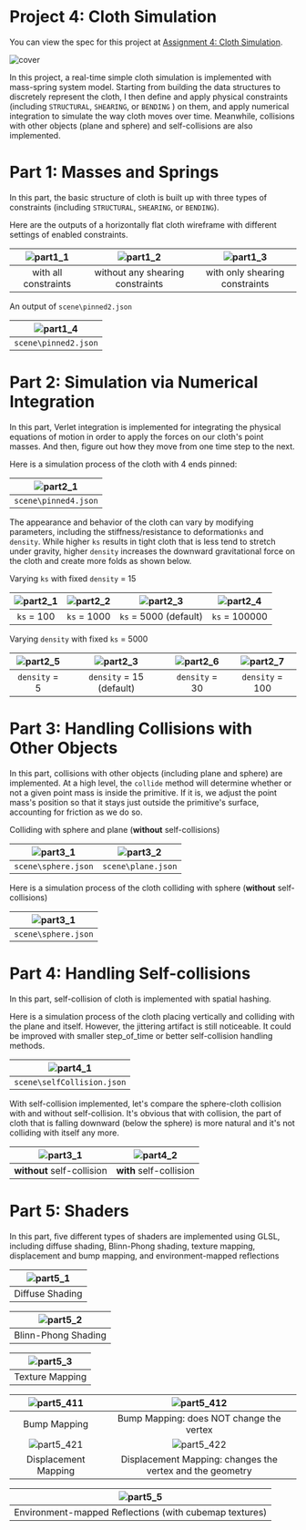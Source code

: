 # Project 4: Cloth Simulation
You can view the spec for this project at [Assignment 4: Cloth Simulation](https://cs184.eecs.berkeley.edu/sp21/docs/proj4).

![cover](/images/cover.gif)

In this project, a real-time simple cloth simulation is implemented with mass-spring system model. Starting from building the data structures to discretely represent the cloth, I then define and apply physical constraints (including `STRUCTURAL`, `SHEARING`, or `BENDING` ) on them, and apply numerical integration to simulate the way cloth moves over time. Meanwhile, collisions with other objects (plane and sphere) and self-collisions are also implemented.



# Part 1: Masses and Springs

In this part, the basic structure of cloth is built up with three types of constraints (including `STRUCTURAL`, `SHEARING`, or `BENDING`).

Here are the outputs of a horizontally flat cloth wireframe with different settings of enabled constraints.

| ![part1_1](/images/part1_1.png) | ![part1_2](/images/part1_2.png)  | ![part1_3](/images/part1_3.png) |
| :-----------------------------: | :------------------------------: | :-----------------------------: |
|      with all constraints       | without any shearing constraints | with only shearing constraints  |

An output of `scene\pinned2.json`

| ![part1_4](/images/part1_4.png) |
| :-----------------------------: |
|      `scene\pinned2.json`       |



# Part 2: Simulation via Numerical Integration

In this part, Verlet integration is implemented for integrating the physical equations of motion in order to apply the forces on our cloth's point masses. And then, figure out how they move from one time step to the next.

Here is a simulation process of the cloth with 4 ends pinned:

| ![part2_1](/images/part2_1.gif) |
| :-----------------------------: |
|      `scene\pinned4.json`       |

The appearance and behavior of the cloth can vary by modifying parameters, including the stiffness/resistance to deformation`ks` and `density`. While higher `ks` results in tight cloth that is less tend to stretch under gravity, higher `density` increases the downward gravitational force on the cloth and create more folds as shown below.

Varying `ks` with fixed `density` = 15

| ![part2_1](/images/part2_1.png) | ![part2_2](/images/part2_2.png) | ![part2_3](/images/part2_3.png) | ![part2_4](/images/part2_4.png) |
| :-----------------------------: | :-----------------------------: | :-----------------------------: | :-----------------------------: |
|           `ks` = 100            |           `ks` = 1000           |      `ks` = 5000 (default)      |          `ks` = 100000          |

Varying `density` with fixed `ks` = 5000

| ![part2_5](/images/part2_5.png) | ![part2_3](/images/part2_3.png) | ![part2_6](/images/part2_6.png) | ![part2_7](/images/part2_7.png) |
| :-----------------------------: | :-----------------------------: | :-----------------------------: | :-----------------------------: |
|          `density` = 5          |    `density` = 15 (default)     |         `density` = 30          |         `density` = 100         |



# Part 3: Handling Collisions with Other Objects

In this part, collisions with other objects (including plane and sphere) are implemented. At a high level, the `collide` method will determine whether or not a given point mass is inside the primitive. If it is, we adjust the point mass's position so that it stays just outside the primitive's surface, accounting for friction as we do so.

Colliding with sphere and plane (**without** self-collisions)

| ![part3_1](/images/part3_1.png) | ![part3_2](/images/part3_2.png) |
| :-----------------------------: | :-----------------------------: |
|       `scene\sphere.json`       |       `scene\plane.json`        |

Here is a simulation process of the cloth colliding with sphere (**without** self-collisions)

| ![part3_1](/images/part3_1.gif) |
| :-----------------------------: |
|       `scene\sphere.json`       |



# Part 4: Handling Self-collisions

In this part, self-collision of cloth is implemented with spatial hashing.

Here is a simulation process of the cloth placing vertically and colliding with the plane and itself. However, the jittering artifact is still noticeable. It could be improved with smaller step_of_time or better self-collision handling methods.

| ![part4_1](/images/part4_1.gif) |
| :-----------------------------: |
|   `scene\selfCollision.json`    |

With self-collision implemented, let's compare the sphere-cloth collision with and without self-collision. It's obvious that with collision, the part of cloth that is falling downward (below the sphere) is more natural and it's not colliding with itself any more.

| ![part3_1](/images/part3_1.gif) | ![part4_2](/images/part4_2.gif) |
| :-----------------------------: | :-----------------------------: |
|   **without** self-collision    |     **with** self-collision     |



# Part 5: Shaders

In this part, five different types of shaders are implemented using GLSL, including diffuse shading, Blinn-Phong shading, texture mapping, displacement and bump mapping, and environment-mapped reflections

| ![part5_1](/images/part5_1.png) |
| :-----------------------------: |
|         Diffuse Shading         |

| ![part5_2](/images/part5_2.png) |
| :-----------------------------: |
|       Blinn-Phong Shading       |

| ![part5_3](/images/part5_3.png) |
| :-----------------------------: |
|         Texture Mapping         |

| ![part5_411](/images/part5_411.png) |            ![part5_412](/images/part5_412.png)            |
| :---------------------------------: | :-------------------------------------------------------: |
|            Bump Mapping             |         Bump Mapping: does NOT change the vertex          |
| ![part5_421](/images/part5_421.png) |            ![part5_422](/images/part5_422.png)            |
|        Displacement Mapping         | Displacement Mapping: changes the vertex and the geometry |

|            ![part5_5](/images/part5_5.png)             |
| :----------------------------------------------------: |
| Environment-mapped Reflections (with cubemap textures) |

